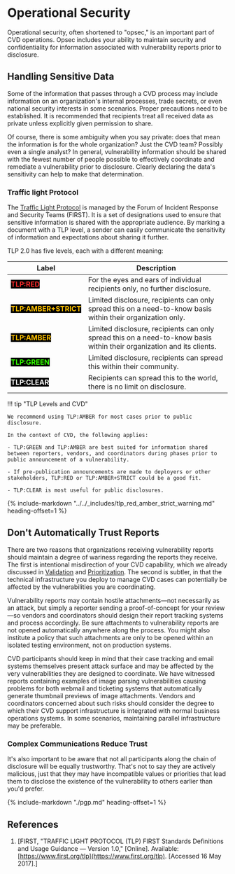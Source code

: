 # Operational Security

Operational security, often shortened to "opsec," is an important part
of CVD operations. Opsec includes your ability to maintain security and
confidentiality for information associated with vulnerability reports
prior to disclosure.

## Handling Sensitive Data

Some of the information that passes through a CVD process may include information on an
organization's internal processes, trade secrets, or even national
security interests in some scenarios. Proper precautions need to be
established. It is recommended that recipients treat all received data
as private unless explicitly given permission to share.

Of course, there is some ambiguity when you say private: does that mean
the information is for the whole organization? Just the
CVD team? Possibly even a single analyst?
In general, vulnerability information should be
shared with the fewest number of people possible to effectively
coordinate and remediate a vulnerability prior to disclosure. Clearly
declaring the data's sensitivity can help to make that determination.

### Traffic light Protocol

The [Traffic Light Protocol](https://www.first.org/tlp) is managed by the Forum of Incident Response and Security Teams (FIRST).
It is a set of designations used to ensure that sensitive information is shared with the appropriate audience.
By marking a document with a TLP level, a sender can easily communicate the sensitivity of
information and expectations about sharing it further.

TLP 2.0 has five levels, each with a different meaning:

| Label | Description |
|-------|-------------|
| <span style="color:#FF2B2B;background-color:#000000">**TLP:RED**</span> | For the eyes and ears of individual recipients only, no further disclosure. | 
| <span style="color:#FFC000;background-color:#000000">**TLP:AMBER+STRICT**</span> | Limited disclosure, recipients can only spread this on a need-to-know basis within their organization only. |
| <span style="color:#FFC000;background-color:#000000">**TLP:AMBER**</span> | Limited disclosure, recipients can only spread this on a need-to-know basis within their organization and its clients.| 
| <span style="color:#33FF00;background-color:#000000">**TLP:GREEN**</span> | Limited disclosure, recipients can spread this within their community. |
| <span style="color:#FFFFFF;background-color:#000000">**TLP:CLEAR**</span> | Recipients can spread this to the world, there is no limit on disclosure. |

!!! tip "TLP Levels and CVD"

    We recommend using TLP:AMBER for most cases prior to public disclosure.

    In the context of CVD, the following applies:

    - TLP:GREEN and TLP:AMBER are best suited for information shared between reporters, vendors, and coordinators during phases prior to
    public announcement of a vulnerability.

    - If pre-publication announcements are made to deployers or other stakeholders, TLP:RED or TLP:AMBER+STRICT could be a good fit.

    - TLP:CLEAR is most useful for public disclosures.

{% include-markdown "../../_includes/tlp_red_amber_strict_warning.md" heading-offset=1 %}

## Don't Automatically Trust Reports

There are two reasons that organizations receiving vulnerability reports
should maintain a degree of wariness regarding the reports they receive.
The first is intentional misdirection of your CVD capability, which we
already discussed in [Validation](../../topics/phases/validation.md) and
[Prioritization](../../topics/phases/prioritization.md).
The second is subtler, in
that the technical infrastructure you deploy to manage CVD cases can
potentially be affected by the vulnerabilities you are coordinating.

Vulnerability reports may contain hostile attachments&mdash;not necessarily
as an attack, but simply a reporter sending a proof-of-concept for your
review&mdash;so vendors and coordinators should design their report tracking
systems and process accordingly. Be sure attachments to vulnerability
reports are not opened automatically anywhere along the process. You
might also institute a policy that such attachments are only to be
opened within an isolated testing environment, not on production
systems.

CVD participants should keep in mind that their case tracking and email
systems themselves present attack surface and may be affected by the
very vulnerabilities they are designed to coordinate. We have witnessed
reports containing examples of image parsing vulnerabilities causing
problems for both webmail and ticketing systems that automatically
generate thumbnail previews of image attachments. Vendors and
coordinators concerned about such risks should consider the degree to
which their CVD support infrastructure is integrated with normal
business operations systems. In some scenarios, maintaining parallel
infrastructure may be preferable.


### Complex Communications Reduce Trust

It's also important to be aware that not all participants along the
chain of disclosure will be equally trustworthy. That's not to say they
are actively malicious, just that they may have incompatible values or
priorities that lead them to disclose the existence of the vulnerability
to others earlier than you'd prefer.

{% include-markdown "./pgp.md" heading-offset=1 %}

## References

1. [FIRST, "TRAFFIC LIGHT PROTOCOL (TLP) FIRST Standards Definitions
    and Usage Guidance &mdash; Version 1.0," \[Online\]. Available:
    [https://www.first.org/tlp](https://www.first.org/tlp). \[Accessed 16 May
    2017\].]
